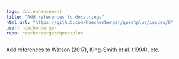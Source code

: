 ```yaml
---
tags: doc,enhancement
title: "Add references to docstrings"
html_url: "https://github.com/hoechenberger/questplus/issues/6"
user: hoechenberger
repo: hoechenberger/questplus
---
```


Add references to Watson (2017), King-Smith et al. (1994), etc.